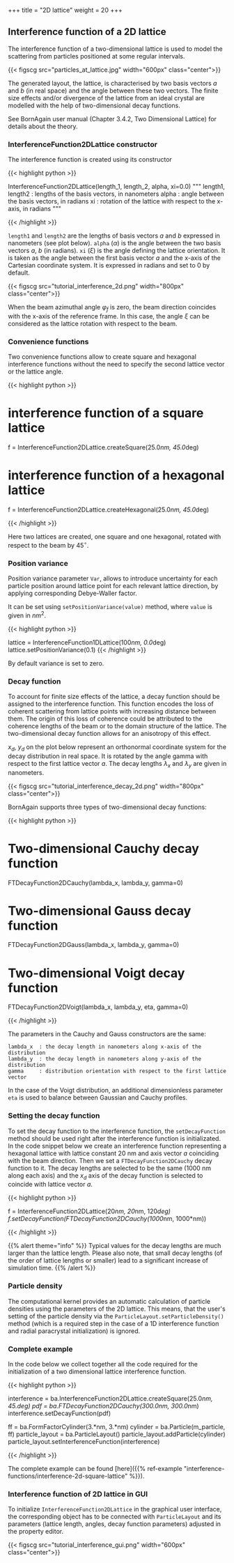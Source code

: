 +++
title = "2D lattice"
weight = 20
+++

## Interference function of a 2D lattice

The interference function of a two-dimensional lattice is used to model the scattering from particles positioned at some regular intervals.

{{< figscg src="particles_at_lattice.jpg" width="600px" class="center">}}

The generated layout, the lattice, is characterised by two basis vectors $a$ and $b$ (in real space) and the angle between these two vectors. The finite size effects and/or divergence of the lattice from an ideal crystal are modelled with the help of two-dimensional decay functions.

See BornAgain user manual (Chapter 3.4.2, Two Dimensional Lattice) for details about the theory.

### InterferenceFunction2DLattice constructor

The interference function is created using its constructor

{{< highlight python >}}

InterferenceFunction2DLattice(length_1, length_2, alpha, xi=0.0)
"""
length1, length2 : lengths of the basis vectors, in nanometers
alpha            : angle between the basis vectors, in radians
xi               : rotation of the lattice with respect to the x-axis, in radians
"""

{{< /highlight >}}

`length1` and `length2` are the lengths of basis vectors $a$ and $b$ expressed in nanometers (see plot below). `alpha` ($\alpha$) is the angle between the two basis vectors $a$, $b$ (in radians). `xi` ($\xi$) is the angle defining the lattice orientation. It is taken as the angle between the first basis vector $a$ and the x-axis of the Cartesian coordinate system. It is expressed in radians and set to 0 by default.

{{< figscg src="tutorial_interference_2d.png" width="800px" class="center">}}

When the beam azimuthal angle $\varphi_f$ is zero, the beam direction coincides with the x-axis of the reference frame. In this case, the angle $\xi$ can be considered as the lattice rotation with respect to the beam.

### Convenience functions

Two convenience functions allow to create square and hexagonal interference functions without the need to specify the second lattice vector or the lattice angle.

{{< highlight python >}}

# interference function of a square lattice
f = InterferenceFunction2DLattice.createSquare(25.0*nm, 45.0*deg)

# interference function of a hexagonal lattice
f = InterferenceFunction2DLattice.createHexagonal(25.0*nm, 45.0*deg)

{{< /highlight >}}

Here two lattices are created, one square and one hexagonal, rotated with respect to the beam by $45^{\circ}$.

### Position variance

Position variance parameter `Var`, allows to introduce uncertainty for each particle position around lattice point 
for each relevant lattice direction, by applying corresponding Debye-Waller factor.

It can be set using `setPositionVariance(value)` method, where `value` is given in $nm^2$.

{{< highlight python >}}

lattice = InterferenceFunction1DLattice(100*nm, 0.0*deg)
lattice.setPositionVariance(0.1)
{{< /highlight >}}

By default variance is set to zero.


### Decay function

To account for finite size effects of the lattice, a decay function should be assigned to the interference function. This function encodes the loss of coherent scattering from lattice points with increasing distance between them. The origin of this loss of coherence could be attributed to the coherence lengths of the beam or to the domain structure of the lattice. The two-dimensional decay function allows for an anisotropy of this effect.

$x_d$, $y_d$ on the plot below represent an orthonormal coordinate system for the decay distribution in real space. It is rotated by the angle gamma with respect to the first lattice vector $a$. The decay lengths $\lambda_x$ and $\lambda_y$ are given in nanometers.

{{< figscg src="tutorial_interference_decay_2d.png" width="800px" class="center">}}

BornAgain supports three types of two-dimensional decay functions:

{{< highlight python >}}

# Two-dimensional Cauchy decay function
FTDecayFunction2DCauchy(lambda_x, lambda_y, gamma=0)

# Two-dimensional Gauss decay function
FTDecayFunction2DGauss(lambda_x, lambda_y, gamma=0)

# Two-dimensional Voigt decay function
FTDecayFunction2DVoigt(lambda_x, lambda_y, eta, gamma=0)

{{< /highlight >}}

The parameters in the Cauchy and Gauss constructors are the same:

```
lambda_x  : the decay length in nanometers along x-axis of the distribution
lambda_y  : the decay length in nanometers along y-axis of the distribution
gamma     : distribution orientation with respect to the first lattice vector
```

In the case of the Voigt distribution, an additional dimensionless parameter `eta` is used to balance between Gaussian and Cauchy profiles.

### Setting the decay function

To set the decay function to the interference function, the `setDecayFunction` method should be used right after the interference function is initializated. In the code snippet below we create an interference function representing a hexagonal lattice with lattice constant 20 nm and axis vector $a$ coinciding with the beam direction. Then we set a `FTDecayFunction2DCauchy` decay function to it. The decay lengths are selected to be the same (1000 nm along each axis) and the $x_d$ axis of the decay function is selected to coincide with lattice vector $a$.

{{< highlight python >}}

f = InterferenceFunction2DLattice(20*nm, 20*nm, 120*deg)
f.setDecayFunction(FTDecayFunction2DCauchy(1000*nm, 1000*nm))

{{< /highlight >}}

{{% alert theme="info" %}}
 Typical values for the decay lengths are much larger than the lattice length. Please also note, that small decay lengths (of the order of lattice lengths or smaller) lead to a significant increase of simulation time.
{{% /alert %}}

### Particle density

The computational kernel provides an automatic calculation of particle densities using the parameters of the 2D lattice. This means, that the user's setting of the particle density via the `ParticleLayout.setParticleDensity()` method (which is a required step in the case of a 1D interference function and radial paracrystal initialization) is ignored.

### Complete example

In the code below we collect together all the code required for the initialization of a two dimensional lattice interference function.

{{< highlight python >}}

interference = ba.InterferenceFunction2DLattice.createSquare(25.0*nm, 45.*deg)
pdf = ba.FTDecayFunction2DCauchy(300.0*nm, 300.0*nm)
interference.setDecayFunction(pdf)

ff = ba.FormFactorCylinder(3.*nm, 3.*nm)
cylinder = ba.Particle(m_particle, ff)
particle_layout = ba.ParticleLayout()
particle_layout.addParticle(cylinder)
particle_layout.setInterferenceFunction(interference)

{{< /highlight >}}

The complete example can be found [here]({{% ref-example "interference-functions/interference-2d-square-lattice" %}}).

### Interference function of 2D lattice in GUI

To initialize `InterferenceFunction2DLattice` in the graphical user interface, the corresponding object has to be connected with `ParticleLayout` and its parameters (lattice length, angles, decay function parameters) adjusted in the property editor.

{{< figscg src="tutorial_interference_gui.png" width="600px" class="center">}}
